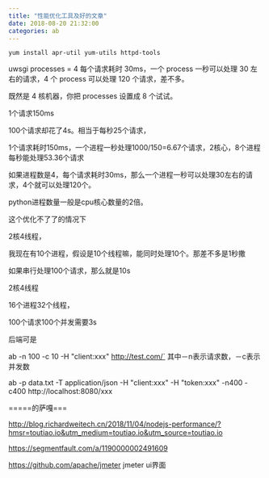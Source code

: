 ```yaml
---
title: "性能优化工具及好的文章"
date: 2018-08-20 21:32:00
categories: ab
---
```


```shell
yum install apr-util yum-utils httpd-tools
```

uwsgi processes = 4
每个请求耗时 30ms，一个 process 一秒可以处理 30 左右的请求，4 个 process 可以处理 120 个请求，差不多。

既然是 4 核机器，你把 processes 设置成 8 个试试。



1个请求150ms

100个请求却花了4s。相当于每秒25个请求，

1个请求耗时150ms，一个进程一秒处理1000/150=6.67个请求，2核心，8个进程每秒能处理53.36个请求

如果进程数是4，每个请求耗时30ms，那么一个进程一秒可以处理30左右的请求，4个就可以处理120个。

python进程数量一般是cpu核心数量的2倍。

这个优化不了了的情况下

2核4线程，

我现在有10个进程，假设是10个线程嘛，能同时处理10个。那差不多是1秒撒

如果串行处理100个请求，那么就是10s

2核4线程

16个进程32个线程，

100个请求100个并发需要3s

后端可是





ab -n 100 -c 10 -H "client:xxx" http://test.com/` 其中－n表示请求数，－c表示并发数

ab -p data.txt -T application/json -H "client:xxx" -H "token:xxx" -n400 -c400 http://localhost:8080/xxx



=====的萨嘎===



http://blog.richardweitech.cn/2018/11/04/nodejs-performance/?hmsr=toutiao.io&utm_medium=toutiao.io&utm_source=toutiao.io

https://segmentfault.com/a/1190000002491609





https://github.com/apache/jmeter   jmeter ui界面

